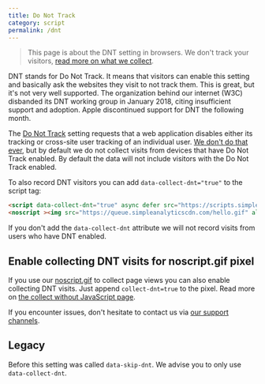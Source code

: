 ```yaml
---
title: Do Not Track
category: script
permalink: /dnt
---
```


> This page is about the DNT setting in browsers. We don't track your visitors, [read more on what we collect](/what-we-collect).

DNT stands for Do Not Track. It means that visitors can enable this setting and basically ask the websites they visit to not track them. This is great, but it's not very well supported. The organization behind our internet (W3C) disbanded its DNT working group in January 2018, citing insufficient support and adoption. Apple discontinued support for DNT the following month.

The [Do Not Track](https://en.wikipedia.org/wiki/Do_Not_Track) setting requests that a web application disables either its tracking or cross-site user tracking of an individual user. [We don't do that ever](/no-tracking), but by default we do not collect visits from devices that have Do Not Track enabled. By default the data will not include visitors with the Do Not Track enabled.

To also record DNT visitors you can add `data-collect-dnt="true"` to the script tag:

<!-- prettier-ignore -->
```html
<script data-collect-dnt="true" async defer src="https://scripts.simpleanalyticscdn.com/latest.js"></script>
<noscript ><img src="https://queue.simpleanalyticscdn.com/hello.gif" alt="" referrerpolicy="no-referrer-when-downgrade" /></noscript>
```

If you don't add the `data-collect-dnt` attribute we will not record visits from users who have DNT enabled.

## Enable collecting DNT visits for noscript.gif pixel

If you use our [noscript.gif](/without-javascript) to collect page views you can also enable collecting DNT visits. Just append `collect-dnt=true` to the pixel. Read more on [the collect without JavaScript page](/without-javascript).

If you encounter issues, don't hesitate to contact us via [our support channels](https://simpleanalytics.com/contact).

## Legacy

Before this setting was called `data-skip-dnt`. We advise you to only use `data-collect-dnt`.

